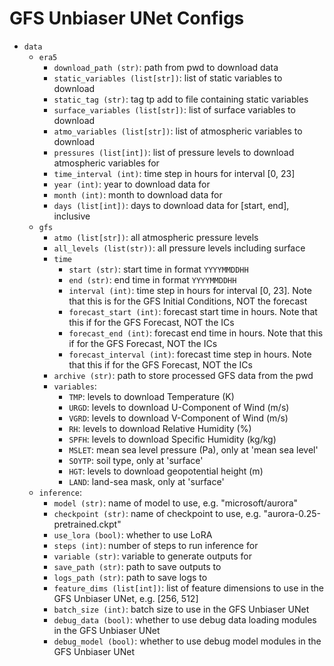 # GFS Unbiaser UNet Configs

- `data`
    - `era5`
        - `download_path (str)`: path from pwd to download data
        - `static_variables (list[str])`: list of static variables to download
        - `static_tag (str)`: tag tp add to file containing static variables 
        - `surface_variables (list[str])`: list of surface variables to download
        - `atmo_variables (list[str])`: list of atmospheric variables to download
        - `pressures (list[int])`: list of pressure levels to download atmospheric variables for
        - `time_interval (int)`: time step in hours for interval [0, 23]
        - `year (int)`: year to download data for
        - `month (int)`: month to download data for
        - `days (list[int])`: days to download data for [start, end], inclusive
    - `gfs`
        - `atmo (list[str])`: all atmospheric pressure levels
        - `all_levels (list(str))`: all pressure levels including surface
        - `time`
            - `start (str)`: start time in format `YYYYMMDDHH`
            - `end (str)`: end time in format `YYYYMMDDHH`
            - `interval (int)`: time step in hours for interval [0, 23]. Note that this is for the GFS Initial Conditions, NOT the forecast
            - `forecast_start (int)`: forecast start time in hours. Note that this if for the GFS Forecast, NOT the ICs
            - `forecast_end (int)`: forecast end time in hours. Note that this if for the GFS Forecast, NOT the ICs
            - `forecast_interval (int)`: forecast time step in hours. Note that this if for the GFS Forecast, NOT the ICs
        - `archive (str)`: path to store processed GFS data from the pwd
        - `variables`:
            - `TMP`: levels to download Temperature (K)
            - `URGD`: levels to download U-Component of Wind (m/s) 
            - `VGRD`: levels to download V-Component of Wind (m/s)
            - `RH`: levels to download Relative Humidity (%)
            - `SPFH`: levels to download Specific Humidity (kg/kg)
            - `MSLET`: mean sea level pressure (Pa), only at 'mean sea level'
            - `SOYTP`: soil type, only at 'surface'
            - `HGT`: levels to download geopotential height (m)
            - `LAND`: land-sea mask, only at 'surface'
    - `inference`:
        - `model (str)`: name of model to use, e.g. "microsoft/aurora"
        - `checkpoint (str)`: name of checkpoint to use, e.g. "aurora-0.25-pretrained.ckpt"
        - `use_lora (bool)`: whether to use LoRA
        - `steps (int)`: number of steps to run inference for
        - `variable (str)`: variable to generate outputs for
        - `save_path (str)`: path to save outputs to
        - `logs_path (str)`: path to save logs to
        - `feature_dims (list[int])`: list of feature dimensions to use in the GFS Unbiaser UNet, e.g. [256, 512]
        - `batch_size (int)`: batch size to use in the GFS Unbiaser UNet
        - `debug_data (bool)`: whether to use debug data loading modules in the GFS Unbiaser UNet
        - `debug_model (bool)`: whether to use debug model modules in the GFS Unbiaser UNet

